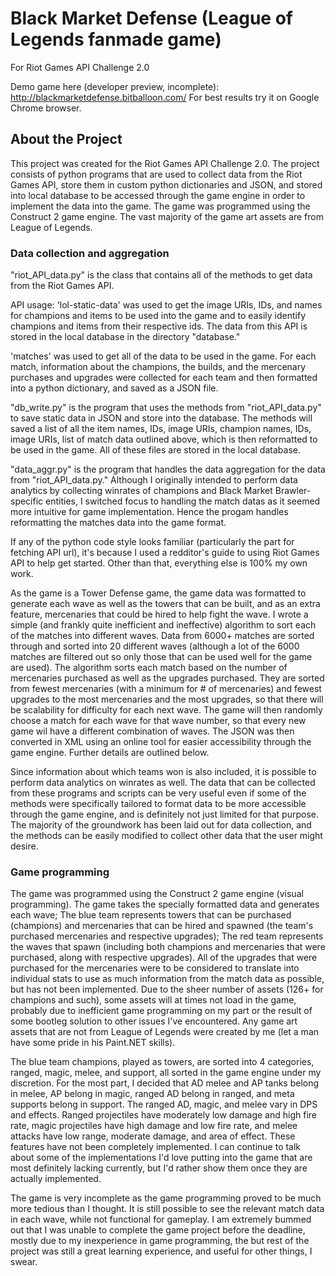 # Black Market Defense (League of Legends fanmade game)
For Riot Games API Challenge 2.0

Demo game here (developer preview, incomplete): http://blackmarketdefense.bitballoon.com/
For best results try it on Google Chrome browser.


## About the Project
This project was created for the Riot Games API Challenge 2.0. The project consists of python programs that are used to collect data from the Riot Games API, store them in custom python dictionaries and JSON, and stored into local database to be accessed through the game engine in order to implement the data into the game. The game was programmed using the Construct 2 game engine. The vast majority of the game art assets are from League of Legends.

### Data collection and aggregation
"riot_API_data.py" is the class that contains all of the methods to get data from the Riot Games API. 

API usage: 
'lol-static-data' was used to get the image URIs, IDs, and names for champions and items to be used into the game and to easily identify champions and items from their respective ids. The data from this API is stored in the local database in the directory "database."

'matches' was used to get all of the data to be used in the game. For each match, information about the champions, the builds, and the mercenary purchases and upgrades were collected for each team and then formatted into a python dictionary, and saved as a JSON file.

"db_write.py" is the program that uses the methods from "riot_API_data.py" to save static data in JSON and store into the database. The methods will saved a list of all the item names, IDs, image URIs, champion names, IDs, image URIs, list of match data outlined above, which is then reformatted to be used in the game. All of these files are stored in the local database.

"data_aggr.py" is the program that handles the data aggregation for the data from "riot_API_data.py." Although I originally intended to perform data analytics by collecting winrates of champions and Black Market Brawler-specific entities, I switched focus to handling the match datas as it seemed more intuitive for game implementation. Hence the progam handles reformatting the matches data into the game format.

If any of the python code style looks familiar (particularly the part for fetching API url), it's because I used a redditor's guide to using Riot Games API to help get started. Other than that, everything else is 100% my own work.

As the game is a Tower Defense game, the game data was formatted to generate each wave as well as the towers that can be built, and as an extra feature, mercenaries that could be hired to help fight the wave. I wrote a simple (and frankly quite inefficient and ineffective) algorithm to sort each of the matches into different waves. Data from 6000+ matches are sorted through and sorted into 20 different waves (although a lot of the 6000 matches are filtered out so only those that can be used well for the game are used). The algorithm sorts each match based on the number of mercenaries purchased as well as the upgrades purchased. They are sorted from fewest mercenaries (with a minimum for # of mercenaries) and fewest upgrades to the most mercenaries and the most upgrades, so that there will be scalability for difficulty for each next wave. The game will then randomly choose a match for each wave for that wave number, so that every new game wil have a different combination of waves. The JSON was then converted in XML using an online tool for easier accessibility through the game engine. Further details are outlined below.

Since information about which teams won is also included, it is possible to perform data analytics on winrates as well. The data that can be collected from these programs and scripts can be very useful even if some of the methods were specifically tailored to format data to be more accessible through the game engine, and is definitely not just limited for that purpose. The majority of the groundwork has been laid out for data collection, and the methods can be easily modified to collect other data that the user might desire.


### Game programming

The game was programmed using the Construct 2 game engine (visual programming). The game takes the specially formatted data and generates each wave; 
The blue team represents towers that can be purchased (champions) and mercenaries that can be hired and spawned (the team's purchased mercenaries and respective upgrades);
The red team represents the waves that spawn (including both champions and mercenaries that were purchased, along with respective upgrades).
All of the upgrades that were purchased for the mercenaries were to be considered to translate into individual stats to use as much information from the match data as possible, but has not been implemented. Due to the sheer number of assets (126+ for champions and such), some assets will at times not load in the game, probably due to inefficient game programming on my part or the result of some bootleg solution to other issues I've encountered. Any game art assets that are not from League of Legends were created by me (let a man have some pride in his Paint.NET skills).

The blue team champions, played as towers, are sorted into 4 categories, ranged, magic, melee, and support, all sorted in the game engine under my discretion. For the most part, I decided that AD melee and AP tanks belong in melee, AP belong in magic, ranged AD belong in ranged, and meta supports belong in support. The ranged AD, magic, and melee vary in DPS and effects. Ranged projectiles have moderately low damage and high fire rate, magic projectiles have high damage and low fire rate, and melee attacks have low range, moderate damage, and area of effect. These features have not been completely implemented. I can continue to talk about some of the implementations I'd love putting into the game that are most definitely lacking currently, but I'd rather show them once they are actually implemented.

The game is very incomplete as the game programming proved to be much more tedious than I thought. It is still possible to see the relevant match data in each wave, while not functional for gameplay. I am extremely bummed out that I was unable to complete the game project before the deadline, mostly due to my inexperience in game programming, the but rest of the project was still a great learning experience, and useful for other things, I swear.